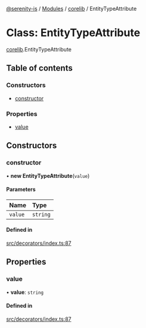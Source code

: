 [@serenity-is](../README.md) / [Modules](../modules.md) / [corelib](../modules/corelib.md) / EntityTypeAttribute

# Class: EntityTypeAttribute

[corelib](../modules/corelib.md).EntityTypeAttribute

## Table of contents

### Constructors

- [constructor](corelib.EntityTypeAttribute.md#constructor)

### Properties

- [value](corelib.EntityTypeAttribute.md#value)

## Constructors

### constructor

• **new EntityTypeAttribute**(`value`)

#### Parameters

| Name | Type |
| :------ | :------ |
| `value` | `string` |

#### Defined in

[src/decorators/index.ts:87](https://github.com/serenity-is/serenity/blob/master/packages/corelib/src/decorators/index.ts#line&#x3D;87)

## Properties

### value

• **value**: `string`

#### Defined in

[src/decorators/index.ts:87](https://github.com/serenity-is/serenity/blob/master/packages/corelib/src/decorators/index.ts#line&#x3D;87)

